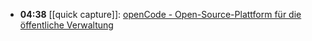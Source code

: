 - **04:38** [[quick capture]]:  [openCode - Open-Source-Plattform für die öffentliche Verwaltung](https://opencode.de/de)